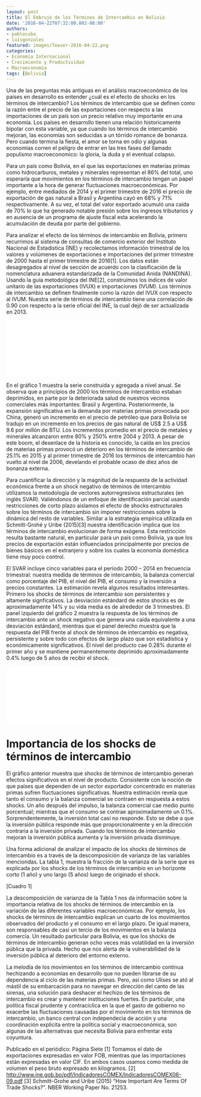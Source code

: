 ```yaml
---
layout: post
title: El Embrujo de los Términos de Intercambio en Bolivia
date: '2016-04-22T07:32:00.002-08:00'
authors:
- pablocuba
- luisgonzales
featured: images/Teaser-2016-04-22.png
categories:
- Economía Internacional
- Crecimiento y Productividad
- Macroeconomía
tags: [Bolivia]
---
```


Una de las preguntas más antiguas en el análisis macroeconómico de los países en desarrollo es entender ¿cuál es el efecto de shocks en los términos de intercambio? Los términos de intercambio que se definen como la razón entre el precio de las exportaciones con respecto a las importaciones de un país son un precio relativo muy importante en una economía. Los países en desarrollo tienen una relación historicamente bipolar con esta variable, ya que cuando los términos de intercambio mejoran, las economías son seducidas a un tórrido romance de bonanza. Pero cuando termina la fiesta, el amor se torna en odio y algunas economías corren el peligro de entrar en las tres fases del llamado populismo macroeconomico: la gloria, la duda y el eventual colapso.

Para un país como Bolivia, en el que las exportaciones en materias primas como hidrocarburos, metales y minerales representan el 86% del total, uno esperaría que movimientos en los términos de intercambio tengan un papel importante a la hora de generar fluctuaciones macroeconómicas. Por ejemplo, entre mediados de 2014 y el primer trimestre de 2016 el precio de exportación de gas natural a Brasil y Argentina cayó en 68% y 71% respectivamente. A su vez, el total del valor exportado acumuló una caída de 70% lo que ha generado notable presión sobre los ingresos tributarios y en ausencia de un programa de ajuste fiscal esta acelerando la acumulación de deuda por parte del gobierno.

Para analizar el efecto de los términos de intercambio en Bolivia, primero recurrimos al sistema de consultas de comercio exterior del Instituto Nacional de Estadistica (INE) y recolectamos información trimestral de los valores y volúmenes de exportaciones e importaciones del primer trimestre de 2000 hasta el primer trimestre de 2016[1]. Los datos están desagregados al nivel de sección de acuerdo con la clasificación de la nomenclatura aduanera estandarizada de la Comunidad Anida (NANDINA). Usando la guía metodológica del INE[2], construimos los índices de valor unitario de las exportaciones (IVUX) e importaciones (IVUM). Los términos de intercambio se definen finalmente como la razón del IVUX con respecto al IVUM. Nuestra serie de términos de intercambio tiene una correlación de 0.90 con respecto a la serie oficial del INE, la cual dejó de ser actualizada en 2013.

<div class="frame-container">
<iframe frameborder="0" scrolling="no" src="//plot.ly/~faro/72.embed"></iframe>
</div>

En el gráfico  1 muestra la serie construida y agregada a nivel anual. Se observa que a principios de 2000 los términos de intercambio estaban deprimidos, en parte por la deteriorada salud de nuestros vecinos comerciales más importantes: Brasil  y Argentina. Posteriormente, la expansión significativa en la demanda por materias primas provocada por China, generó un incremento en el precio de petróleo que para Bolivia se tradujo en un incremento en los precios de gas natural de US$ 2.5  a US$ 9.6 por millón de BTU.  Los incrementos promedio en el precio de metales y minerales alcanzaron entre 80% y 250% entre 2004 y 2013. A pesar de este boom, el desenlace de la historia es conocido, la caída en los precios de materias primas provocó un deterioro en los términos de intercambio de 25.1% en 2015 y al primer trimestre de 2016 los términos de intercambio han vuelto al nivel de 2006, develando el probable ocaso de diez años de bonanza externa.


Para cuantificar la dirección y la magnitud de la respuesta de la actividad económica frente a un shock negativo de términos de intercambio utilizamos la metodología de vectores autorregresivos estructurales (en inglés SVAR). Valiéndonos de un enfoque de identificación parcial usando restricciones de corto plazo aislamos el efecto de shocks estructurales sobre los términos de intercambio sin imponer restricciones sobre la dinámica del resto de variables. Similar a la estrategia empírica utilizada en Schmitt-Grohé y Uribe (2015)[3] nuestra identificación implica que los términos de intercambio evolucionan de forma exógena. Esta restricción resulta bastante natural, en particular para un país como Bolivia, ya que los precios de exportación están influenciados principalmente por precios de bienes básicos en el extranjero y sobre los cuales la economía doméstica tiene muy poco control.


El SVAR incluye cinco variables para el período 2000 – 2014 en frecuencia trimestral: nuestra medida de términos de intercambio, la balanza comercial como porcentaje del PIB, el nivel del PIB, el consumo y la inversión a precios constantes. La estimación revela algunos resultados interesantes. Primero los shocks de términos de intercambio son persistentes y altamente signficativos. La desviación estándard de estos shocks es de aproximadamente 14% y su vida media es de alrededor de 3 trimestres. El panel izquierdo del gráfico 2 muestra la respuesta de los términos de intercambio ante un shock negativo que genera una caída equivalente a una desviación estándard, mientras que el panel derecho muestra que la respuesta del PIB frente al shock de términos de intercambio es negativa, persistente y sobre todo con efectos de largo plazo que son estadística y económicamente significativos. El nivel del producto cae 0.28% durante el primer año y se mantiene permanentemente deprimido aproximadamente 0.4% luego de 5 años de recibir el shock.

<div class="frame-container">
<iframe frameborder="0" scrolling="no" src="//plot.ly/~faro/70.embed"></iframe>
</div>

# Importancia de los shocks de términos de intercambio


El gráfico anterior muestra que shocks de términos de intercambio generan efectos significativos en el nivel de producto. Consistente con la noción de que países que dependen de un sector exportador concentrado en materias primas sufren fluctuaciones significativas. Nuestra estimación revela que tanto el consumo y la balanza comercial se contraen en respuesta a estos shocks. Un año después del impulso, la balanza comercial cae medio punto porcentual; mientras que el consumo se contrae aproximadamente un 0.1%. Sorprendentemente, la inversión total casi no responde. Esto se debe a que la inversión pública responde más que proporcionalmente y en la dirección contraria a la inversión privada. Cuando los términos de intercambio mejoran la inversión pública aumenta y la inversión privada disminuye.


Una forma adicional de analizar el impacto de los shocks de términos de intercambio es a través de la descomposición de varianza de las variables menciondas. La tabla 1, muestra la fracción de la varianza de la serie que es explicada por los shocks de los términos de intercambio en un horizonte corto (1 año) y uno largo (5 años) luego de originado el shock.

[Cuadro 1]

La descomposición de varianza de la Tabla 1 nos da información sobre la importancia relativa de los shocks de términos de intercambio en la variación de las diferentes variables macroeconómicas. Por ejemplo, los shocks de términos de intercambio explican un cuarto de los movimientos observados del producto y el consumo en el largo plazo. De igual manera, son responsables de casi un tercio de los movimientos en la balanza comercia. Un resultado particular para Bolivia, es que los shocks de términos de intercambio generan ocho veces más volatilidad en la inversión pública que la privada. Hecho que nos alerta de la vulnerabilidad de la inversión pública al deterioro del entorno externo.


La melodía de los movimientos en los términos de intercambio continua hechizando a economías en desarrollo que no pueden librarse de su dependencia al ciclo de las materias primas. Pero, así como Ulíses se ató al mástil de su embarcación para no navegar en dirección del canto de las sirenas, una solución para deshacer el hechizo de los términos de intercambio es crear y mantener instituciones fuertes. En particular, una política fiscal prudente y contracíclica en la que el gasto de gobierno no exacerbe las fluctuaciones causadas por el movimiento en los términos de intercambio, un banco central con independecia de acción y una coordinación explicita entre la política social y macroeconómica, son algunas de las alternativas que necesita Bolivia para enfrentar esta coyuntura.



Publicado en el periódico: Página Siete
[1] Tomamos el dato de exportaciones expresadas en valor FOB, mientras que las importaciones están expresadas en valor CIF. En ambos casos usamos como medida de volumen el peso bruto expresado en kilogramos.
[2] http://www.ine.gob.bo/pdf/IndicadoresCOMEX/IndicadoresCOMEX06-09.pdf
[3] Schmitt-Grohe and Uribe (2015) “How Important Are Terms Of Trade Shocks?”. NBER Working Paper No. 21253.
